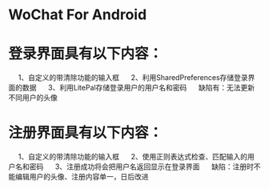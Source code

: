 # WoChat For Android
# 登录界面具有以下内容：
      1、自定义的带清除功能的输入框
      2、利用SharedPreferences存储登录界面的数据
      3、利用LitePal存储登录用户的用户名和密码
      缺陷有：无法更新不同用户的头像
# 注册界面具有以下内容：
      1、自定义的带清除功能的输入框
      2、使用正则表达式检查、匹配输入的用户名和密码
      3、注册成功将会把用户名返回显示在登录界面
      缺陷：注册时不能编辑用户的头像、注册内容单一，日后改进
